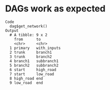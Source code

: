 # DAGs work as expected

    Code
      dag$get_network()
    Output
      # A tibble: 9 x 2
        from      to         
        <chr>     <chr>      
      1 primary   with_inputs
      2 trunk     branch1    
      3 trunk     branch2    
      4 branch1   subbranch1 
      5 branch2   subbranch2 
      6 start     high_road  
      7 start     low_road   
      8 high_road end        
      9 low_road  end        

